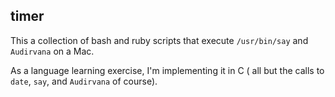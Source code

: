 ## timer

This a collection of bash and ruby scripts that execute <code>/usr/bin/say</code> and <code>Audirvana</code> on a Mac.

As a language learning exercise, I'm implementing it in C ( all but the calls to <code>date</code>, <code>say</code>, and <code>Audirvana</code> of course).
